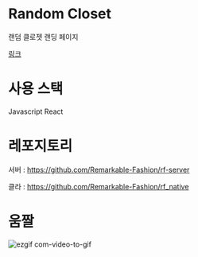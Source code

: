 # Random Closet

랜덤 클로젯 랜딩 페이지

[링크](https://static.rcloset.biz)

# 사용 스택

Javascript React

# 레포지토리

서버 : https://github.com/Remarkable-Fashion/rf-server

클라 : https://github.com/Remarkable-Fashion/rf_native

# 움짤

![ezgif com-video-to-gif](https://github.com/ehgks0000/ehgks0000/assets/50390565/63ca0c91-054b-4989-87b8-d7b2cadc4277)
